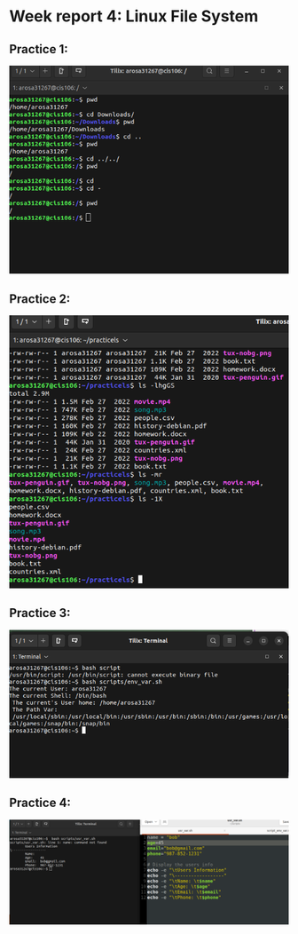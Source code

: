 # Week report 4: Linux File System

## Practice 1:
![practice1](practice1.png)

## Practice 2:
![practice2](practice2.png)

## Practice 3:
![practice3](practice3.png)

## Practice 4:
![practice4](practice4.png)